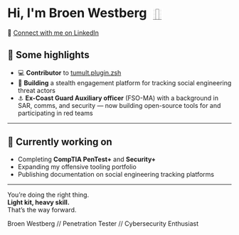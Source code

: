 <h1>Hi, I'm Broen Westberg <img src="https://raw.githubusercontent.com/broeneatsdinner/broeneatsdinner/main/assets/icons/nothing_door.svg" alt="Cybersecurity Shield" width="26" height="26" style="vertical-align: middle; margin-left: 4px;"></h1>

🔗 [Connect with me on LinkedIn](https://www.linkedin.com/in/broen)

## 🔧 Some highlights

- 💻 **Contributor** to [tumult.plugin.zsh](https://github.com/unixorn/tumult.plugin.zsh)  
- 🧠 **Building** a stealth engagement platform for tracking social engineering threat actors  
- ⚓ **Ex-Coast Guard Auxiliary officer** (FSO-MA) with a background in SAR, comms, and security — now building open-source tools for and participating in red teams

---

## 📌 Currently working on

- Completing **CompTIA PenTest+** and **Security+**  
- Expanding my offensive tooling portfolio  
- Publishing documentation on social engineering tracking platforms

---

You’re doing the right thing.  
**Light kit, heavy skill.**  
That’s the way forward.  


Broen Westberg // Penetration Tester // Cybersecurity Enthusiast

